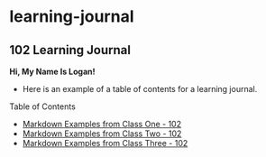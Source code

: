 # learning-journal

## 102 Learning Journal

**Hi, My Name Is Logan!**

- Here is an example of a table of contents for a learning journal.

Table of Contents

- [Markdown Examples from Class One - 102](/MarkdownExamples.md)
- [Markdown Examples from Class Two - 102](/MarkdownExamples.md)
- [Markdown Examples from Class Three - 102](/MarkdownExamples.md)
